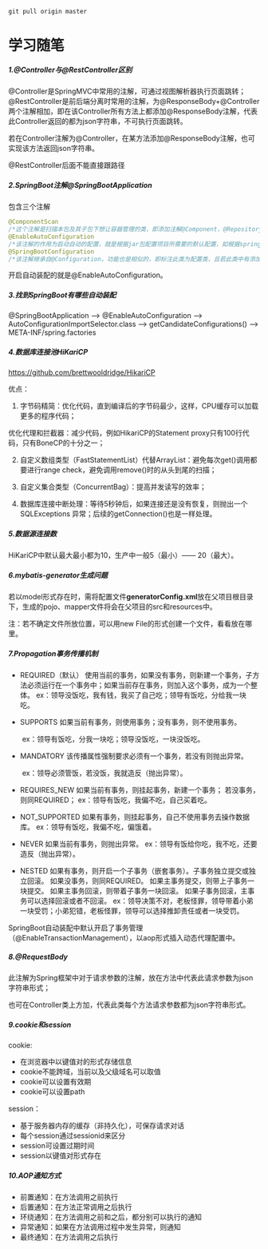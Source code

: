 ```git
git pull origin master
```

# 学习随笔

##### 1.@Controller与@RestController区别

@Controller是SpringMVC中常用的注解，可通过视图解析器执行页面跳转；@RestController是前后端分离时常用的注解，为@ResponseBody+@Controller两个注解相加，即在该Controller所有方法上都添加@ResponseBody注解，代表此Controller返回的都为json字符串，不可执行页面跳转。

若在Controller注解为@Controller，在某方法添加@ResponseBody注解，也可实现该方法返回json字符串。

@RestController后面不能直接跟路径

##### 2.SpringBoot注解@SpringBootApplication

包含三个注解

```java
@ComponentScan
/*这个注解是扫描本包及其子包下想让容器管理的类，即添加注解@Component，@Repository，@Service，@Controller的类，对应以前xml配置文件中的<context:component-scan>*/
@EnableAutoConfiguration
/*该注解的作用为启动自动的配置，就是根据jar包配置项目所需要的默认配置，如根据spring-boot-starter-web，会自动配置web项目所需的默认配置*/
@SpringBootConfiguration
/*该注解继承自@Configuration，功能也是相似的，即标注此类为配置类，且若此类中有添加@Bean的方法，则把返回值作为实例纳入到容器中管理，该实例名字为方法名*/
```

开启自动装配的就是@EnableAutoConfiguration。

##### 3.找到SpringBoot有哪些自动装配

@SpringBootApplication
-->
@EnableAutoConfiguration
-->
AutoConfigurationImportSelector.class
-->
getCandidateConfigurations()
-->
META-INF/spring.factories

##### 4.数据库连接池**HiKariCP**

<https://github.com/brettwooldridge/HikariCP>

优点：

1. 字节码精简：优化代码，直到编译后的字节码最少，这样，CPU缓存可以加载更多的程序代码；

  优化代理和拦截器：减少代码，例如HikariCP的Statement proxy只有100行代码，只有BoneCP的十分之一；

2. 自定义数组类型（FastStatementList）代替ArrayList：避免每次get()调用都要进行range check，避免调用remove()时的从头到尾的扫描；

3. 自定义集合类型（ConcurrentBag）：提高并发读写的效率；

4. 数据库连接中断处理：等待5秒钟后，如果连接还是没有恢复，则抛出一个SQLExceptions 异常；后续的getConnection()也是一样处理。

##### 5.数据源连接数

HiKariCP中默认最大最小都为10，生产中一般5（最小）—— 20（最大）。

##### 6.mybatis-generator生成问题

若以model形式存在时，需将配置文件**generatorConfig.xml**放在父项目根目录下，生成的pojo、mapper文件将会在父项目的src和resources中。

注：若不确定文件所放位置，可以用new File的形式创建一个文件，看看放在哪里。

##### 7.Propagation事务传播机制

- REQUIRED（默认）  使用当前的事务，如果没有事务，则新建一个事务，子方法必须运行在一个事务中；
  ​		  如果当前存在事务，则加入这个事务，成为一个整体。
  ​		  ex：领导没饭吃，我有钱，我买了自己吃；领导有饭吃，分给我一块吃。

- SUPPORTS  如果当前有事务，则使用事务；没有事务，则不使用事务。

  ​			 ex：领导有饭吃，分我一块吃；领导没饭吃，一块没饭吃。

- MANDATORY  该传播属性强制要求必须有一个事务，若没有则抛出异常。

  ​			    ex：领导必须管饭，若没饭，我就造反（抛出异常）。

- REQUIRES_NEW  如果当前有事务，则挂起事务，新建一个事务；
   ​		                 若没事务，则同REQUIRED；
     			           ex：领导有饭吃，我偏不吃，自己买着吃。

- NOT_SUPPORTED  如果有事务，则挂起事务，自己不使用事务去操作数据库。
   		​	   ex：领导有饭吃，我偏不吃，偏饿着。
- NEVER  如果当前有事务，则抛出异常。
   ​	   ex：领导有饭给你吃，我不吃，还要造反（抛出异常）。
- NESTED  如果有事务，则开启一个子事务（嵌套事务）。子事务独立提交或独立回滚。
   		如果没事务，则同REQUIRED。
      		如果主事务提交，则带上子事务一块提交。
      		如果主事务回滚，则带着子事务一块回滚。
      		如果子事务回滚，主事务可以选择回滚或者不回滚。
      		ex：领导决策不对，老板怪罪，领导带着小弟一块受罚；小弟犯错，老板怪罪，领导可以选择推卸责任或者一块受罚。

SpringBoot自动装配中默认开启了事务管理（@EnableTransactionManagement），以aop形式插入动态代理配置中。

##### 8.@RequestBody

​	此注解为Spring框架中对于请求参数的注解，放在方法中代表此请求参数为json字符串形式；

​	也可在Controller类上方加，代表此类每个方法请求参数都为json字符串形式。

##### 9.cookie和session

cookie:

- 在浏览器中以键值对的形式存储信息
- cookie不能跨域，当前以及父级域名可以取值
- cookie可以设置有效期
- cookie可以设置path

session：

- 基于服务器内存的缓存（非持久化），可保存请求对话
- 每个session通过sessionid来区分
- session可设置过期时间
- session以键值对形式存在

##### 10.AOP通知方式

- 前置通知：在方法调用之前执行
- 后置通知：在方法正常调用之后执行
- 环绕通知：在方法调用之前和之后，都分别可以执行的通知
- 异常通知：如果在方法调用过程中发生异常，则通知
- 最终通知：在方法调用之后执行

